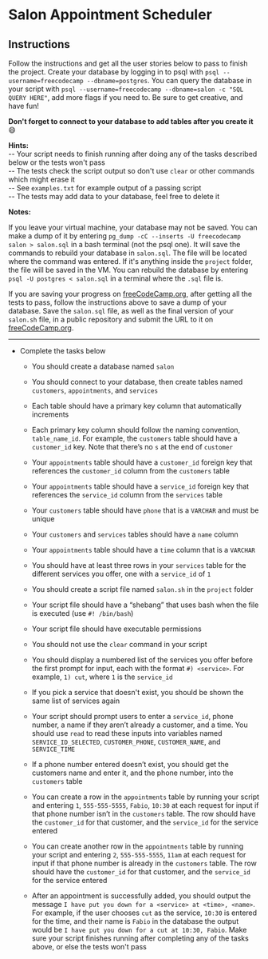 # Salon Appointment Scheduler

## Instructions

Follow the instructions and get all the user stories below to pass to finish the project. Create your database by logging in to psql with `psql --username=freecodecamp --dbname=postgres`. You can query the database in your script with `psql --username=freecodecamp --dbname=salon -c "SQL QUERY HERE"`, add more flags if you need to. Be sure to get creative, and have fun!

**Don't forget to connect to your database to add tables after you create it** 😄

**Hints:**  
-- Your script needs to finish running after doing any of the tasks described below or the tests won't pass  
-- The tests check the script output so don't use `clear` or other commands which might erase it  
-- See `examples.txt` for example output of a passing script  
-- The tests may add data to your database, feel free to delete it

**Notes:**

If you leave your virtual machine, your database may not be saved. You can make a dump of it by entering `pg_dump -cC --inserts -U freecodecamp salon > salon.sql` in a bash terminal (not the psql one). It will save the commands to rebuild your database in `salon.sql`. The file will be located where the command was entered. If it's anything inside the `project` folder, the file will be saved in the VM. You can rebuild the database by entering `psql -U postgres < salon.sql` in a terminal where the `.sql` file is.

If you are saving your progress on [freeCodeCamp.org](https://freeCodeCamp.org), after getting all the tests to pass, follow the instructions above to save a dump of your database. Save the `salon.sql` file, as well as the final version of your `salon.sh` file, in a public repository and submit the URL to it on [freeCodeCamp.org](https://freeCodeCamp.org).

---

* Complete the tasks below

    * You should create a database named `salon`

    * You should connect to your database, then create tables named `customers`, `appointments`, and `services`

    * Each table should have a primary key column that automatically increments

    * Each primary key column should follow the naming convention, `table_name_id`. For example, the `customers` table should have a `customer_id` key. Note that there’s no `s` at the end of `customer`

    * Your `appointments` table should have a `customer_id` foreign key that references the `customer_id` column from the `customers` table

    * Your `appointments` table should have a `service_id` foreign key that references the `service_id` column from the `services` table

    * Your `customers` table should have `phone` that is a `VARCHAR` and must be unique

    * Your `customers` and `services` tables should have a `name` column

    * Your `appointments` table should have a `time` column that is a `VARCHAR`

    * You should have at least three rows in your `services` table for the different services you offer, one with a `service_id` of `1`

    * You should create a script file named `salon.sh` in the `project` folder

    * Your script file should have a “shebang” that uses bash when the file is executed (use `#! /bin/bash`)

    * Your script file should have executable permissions

    * You should not use the `clear` command in your script

    * You should display a numbered list of the services you offer before the first prompt for input, each with the format `#) <service>`. For example, `1) cut`, where `1` is the `service_id`

    * If you pick a service that doesn't exist, you should be shown the same list of services again

    * Your script should prompt users to enter a `service_id`, phone number, a name if they aren’t already a customer, and a time. You should use `read` to read these inputs into variables named `SERVICE_ID_SELECTED`, `CUSTOMER_PHONE`, `CUSTOMER_NAME`, and `SERVICE_TIME`

    * If a phone number entered doesn’t exist, you should get the customers name and enter it, and the phone number, into the `customers` table

    * You can create a row in the `appointments` table by running your script and entering `1`, `555-555-5555`, `Fabio`, `10:30` at each request for input if that phone number isn’t in the `customers` table. The row should have the `customer_id` for that customer, and the `service_id` for the service entered

    * You can create another row in the `appointments` table by running your script and entering `2`, `555-555-5555`, `11am` at each request for input if that phone number is already in the `customers` table. The row should have the `customer_id` for that customer, and the `service_id` for the service entered

    * After an appointment is successfully added, you should output the message `I have put you down for a <service> at <time>, <name>`. For example, if the user chooses `cut` as the service, `10:30` is entered for the time, and their name is `Fabio` in the database the output would be `I have put you down for a cut at 10:30, Fabio`. Make sure your script finishes running after completing any of the tasks above, or else the tests won't pass

